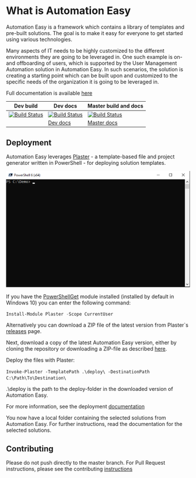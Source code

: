﻿# What is Automation Easy

Automation Easy is a framework which contains a library of templates and pre-built solutions.
The goal is to make it easy for everyone to get started using various technologies.

Many aspects of IT needs to be highly customized to the different environments they are going to be leveraged in.
One such example is on- and offboarding of users, which is supported by the User Management Automation solution in Automation Easy.
In such scenarios, the solution is creating a starting point which can be built upon and customized to the specific needs of the organization it is going to be leveraged in.

Full documentation is available [here](https://automationeasy.crayon.com/)

| Dev build | Dev docs | Master build and docs |
|-----------|----------|-----------------------|
|[![Build Status](https://dev.azure.com/CrayonAS/AutomationEasy/_apis/build/status/PR%20Build?Label=DevBuild)](https://dev.azure.com/CrayonAS/AutomationEasy/_build/latest?definitionId=4)|[![Build Status](https://dev.azure.com/CrayonAS/AutomationEasy/_apis/build/status/Dev%20-%20Docs%20Build?Label=DevDocs)](https://dev.azure.com/CrayonAS/AutomationEasy/_build/latest?definitionId=6)|[![Build Status](https://dev.azure.com/CrayonAS/AutomationEasy/_apis/build/status/Master%20tests%20and%20documentation%20publish?Label=ProdBuild)](https://dev.azure.com/CrayonAS/AutomationEasy/_build/latest?definitionId=5)|
||[Dev docs](https://automationeasydev.z6.web.core.windows.net/)|[Master docs](https://automationeasy.crayon.com/)|

## Deployment

Automation Easy leverages [Plaster](https://github.com/PowerShell/Plaster) - a template-based file and project generator written in PowerShell - for deploying solution templates.

![Plaster demo](docs/img/plaster_demo.gif)

If you have the [PowerShellGet](https://docs.microsoft.com/en-us/powershell/gallery/overview#powershellget-overviewadme) module installed (installed by default in Windows 10)
you can enter the following command:

```PowerShell
Install-Module Plaster -Scope CurrentUser
```

Alternatively you can download a ZIP file of the latest version from Plaster`s [releases](https://github.com/PowerShell/Plaster/releases)
page.

Next, download a copy of the latest Automation Easy version, either by cloning the repository or downloading a ZIP-file as described [here](https://help.github.com/articles/cloning-a-repository/).

Deploy the files with Plaster:

```Invoke-Plaster -TemplatePath .\deploy\ -DestinationPath C:\Path\To\Destination\```

.\deploy is the path to the deploy-folder in the downloaded version of Automation Easy.

For more information, see the deployment [documentation](docs/Deploy/index.md)

You now have a local folder containing the selected solutions from Automation Easy. For further instructions, read the documentation for the selected solutions.

## Contributing

Please do not push directly to the master branch. For Pull Request instructions, please see the contributing [instructions](docs/Contributing.md)
